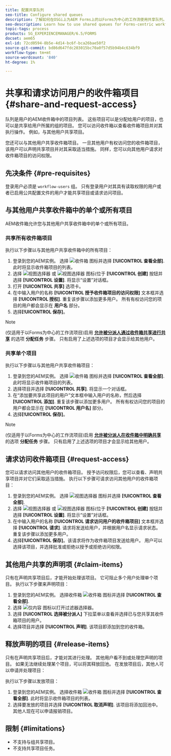 ```yaml
---
title: 配置共享队列
seo-title: Configure shared queues
description: 了解如何在OSGi上为AEM Forms上的以Forms为中心的工作流使用共享队列。
seo-description: Learn how to use shared queues for Forms-centric workflows on AEM Forms on OSGi.
topic-tags: process
products: SG_EXPERIENCEMANAGER/6.5/FORMS
docset: aem65
exl-id: 72cd0594-8b5e-4d14-bc6f-bca26bae50f2
source-git-commit: bd86d647fdc203015bc70a0f57d5b94b4c634bf9
workflow-type: tm+mt
source-wordcount: '840'
ht-degree: 1%

---
```


# 共享和请求访问用户的收件箱项目 {#share-and-request-access}

队列是用户的AEM收件箱中的项目列表。 这些项目可以是分配给用户的项目，也可以是共享给用户所属的组的项目。 您可以访问收件箱以查看收件箱项目并对其执行操作。 例如，与其他用户共享项目。

您还可以与其他用户共享收件箱项目。 一旦其他用户有权访问您的收件箱项目，该用户可以声明共享项目并对其采取适当措施。 同样，您可以向其他用户请求对收件箱项目的访问权限。

## 先决条件 {#pre-requisites}

登录用户必须是 `workflow-users` 组。 只有登录用户对其具有读取权限的用户或者已启用公共配置文件的用户才能共享项目或请求访问项目。

## 与其他用户共享收件箱中的单个或所有项目

AEM收件箱允许您与其他用户共享收件箱中的单个或所有项目。

### 共享所有收件箱项目

执行以下步骤以与其他用户共享收件箱中的所有项目：

1. 登录到您的AEM实例。 选择 ![收件箱](assets/bell.svg) 图标并选择 **[!UICONTROL 查看全部]**. 此时将显示收件箱项目的列表。
1. 选择 ![视图选择器](assets/viewlist.svg) 或 ![视图选择器](assets/calendar.svg) 图标(位于 **[!UICONTROL 创建]** 按钮并选择 **[!UICONTROL 设置]**. 将显示“设置”对话框。
1. 打开 **[!UICONTROL 共享]** 选项卡。
1. 在中输入用户的名称 **[!UICONTROL 授予收件箱项目的访问权限]** 文本框并选择 **[!UICONTROL 授权]**. 重复该步骤以添加更多用户。 所有有权访问您的项目的用户都会显示在 **用户名** 部分。
1. 选择&#x200B;**[!UICONTROL 保存]**。

>[!NOTE]
>
>(仅适用于以Forms为中心的工作流项目)启用 **[允许被分派人通过收件箱共享进行共享](aem-forms-workflow-step-reference.md)** 的选项 **分配任务** 步骤。 只有启用了上述选项的项目才会显示给其他用户。

### 共享单个项目

执行以下步骤以与其他用户共享收件箱项目：

1. 登录到您的AEM实例。 选择 ![收件箱](assets/bell.svg) 图标并选择 **[!UICONTROL 查看全部]**. 此时将显示收件箱项目的列表。
1. 选择项目并选择 **[!UICONTROL 共享]**. 将显示一个对话框。
1. 在“添加要共享此项目的用户”文本框中输入用户的名称，然后选择 **[!UICONTROL 添加]**. 重复该步骤以添加更多用户。 所有有权访问您的项目的用户都会显示在 **[!UICONTROL 用户名]** 部分。
1. 选择&#x200B;**[!UICONTROL 保存]**。


>[!NOTE]
>
>(仅适用于以Forms为中心的工作流项目)启用 **[允许被分派人在收件箱中明确共享](aem-forms-workflow-step-reference.md)** 的选项 **分配任务** 步骤。 只有启用了上述选项的项目才会显示给其他用户。

## 请求访问收件箱项目 {#request-access}

您可以请求访问其他用户的收件箱项目。 授予访问权限后，您可以查看、声明共享项目并对它们采取适当措施。 执行以下步骤可请求访问其他用户的收件箱项目：

1. 登录到您的AEM实例。 选择 ![视图选择器](assets/bell.svg) 图标并选择 **[!UICONTROL 查看全部]**.
1. 选择 ![视图选择器](assets/viewlist.svg) 或 ![视图选择器](assets/calendar.svg) 图标(位于 **[!UICONTROL 创建]** 按钮并选择 **[!UICONTROL 设置]**. 将显示“设置”对话框。
1. 在中输入用户的名称 **[!UICONTROL 请求访问用户的收件箱项目]** 文本框并选择 **[!UICONTROL 请求]**. 请求将发送给用户，并根据用户名显示请求状态。 重复该步骤以添加更多用户。
1. 选择&#x200B;**[!UICONTROL 保存]**。该请求将作为收件箱项目发送给用户。 用户可以选择该项目，并选择批准或拒绝以授予或拒绝访问权限。


## 其他用户共享的声明项 {#claim-items}

只有在声明共享项目后，才能开始处理该项目。 它可阻止多个用户处理单个项目。 执行以下步骤来声明项目：

1. 登录到您的AEM实例。 选择收件箱 ![收件箱](assets/bell.svg) 图标并选择 **[!UICONTROL 查看全部]**.
1. 选择 ![仅内容](assets/railleft.svg) 图标以打开过滤器选择器。
1. 选择 **[!UICONTROL 选择被分派人]** 下拉菜单以查看并选择已与您共享其收件箱项目的用户。
1. 选择项目并选择 **[!UICONTROL 声明]**. 该项目即添加到您的收件箱。

## 释放声明的项目 {#release-items}

只有在声明共享项目后，才能对其进行处理。 其他用户看不到或处理您声明的项目。 如果无法继续处理某个项目，可以将其释放回池。   在发放项目后，其他人可以申请并处理项目：

执行以下步骤以发放项目：

1. 登录到您的AEM实例。 选择收件箱 ![收件箱](assets/bell.svg) 图标并选择 **[!UICONTROL 查看全部]**. 此时将显示收件箱项目的列表。
1. 选择要发放的项目并选择 **[!UICONTROL 取消声明]**. 该项目将添加回池中。 其他人现在可以申请报销项目。

## 限制 {#limitations}

* 不支持与组共享项目。
* 不支持共享项目任务。
